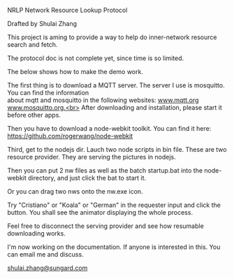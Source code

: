 NRLP
Network Resource Lookup Protocol

Drafted by Shulai Zhang

This project is aming to provide a way to help do inner-network resource search and fetch.

The protocol doc is not complete yet, since time is so limited.

The below shows how to make the demo work.

The first thing is to download a MQTT server. The server I use is mosquitto. You can find the information <br> 
about mqtt and mosquitto in the following websites: www.mqtt.org www.mosquitto.org.<br>
After downloading and installation, please start it before other apps.

Then you have to download a node-webkit toolkit. You can find it here: https://github.com/rogerwang/node-webkit

Third, get to the nodejs dir. Lauch two node scripts in bin file. These are two resource provider. They are serving the pictures in nodejs.

Then you can put 2 nw files as well as the batch startup.bat into the node-webkit directory, and just click the bat to start it.

Or you can drag two nws onto the nw.exe icon.

Try "Cristiano" or "Koala" or "German" in the requester input and click the button. You shall see the animator displaying the whole process.

Feel free to disconnect the serving provider and see how resumable downloading works.

I'm now working on the documentation. If anyone is interested in this. You can email me and discuss.

shulai.zhang@sungard.com